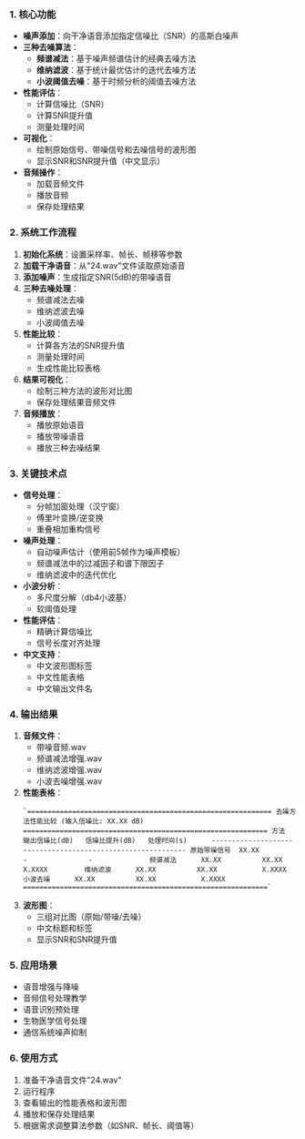### 1. 核心功能

- ​**​噪声添加​**​：向干净语音添加指定信噪比（SNR）的高斯白噪声
- ​**​三种去噪算法​**​：
    - ​**​频谱减法​**​：基于噪声频谱估计的经典去噪方法
    - ​**​维纳滤波​**​：基于统计最优估计的迭代去噪方法
    - ​**​小波阈值去噪​**​：基于时频分析的阈值去噪方法
- ​**​性能评估​**​：
    - 计算信噪比（SNR）
    - 计算SNR提升值
    - 测量处理时间
- ​**​可视化​**​：
    - 绘制原始信号、带噪信号和去噪信号的波形图
    - 显示SNR和SNR提升值（中文显示）
- ​**​音频操作​**​：
    - 加载音频文件
    - 播放音频
    - 保存处理结果

### 2. 系统工作流程

1. ​**​初始化系统​**​：设置采样率、帧长、帧移等参数
2. ​**​加载干净语音​**​：从"24.wav"文件读取原始语音
3. ​**​添加噪声​**​：生成指定SNR(5dB)的带噪语音
4. ​**​三种去噪处理​**​：
    - 频谱减法去噪
    - 维纳滤波去噪
    - 小波阈值去噪
5. ​**​性能比较​**​：
    - 计算各方法的SNR提升值
    - 测量处理时间
    - 生成性能比较表格
6. ​**​结果可视化​**​：
    - 绘制三种方法的波形对比图
    - 保存处理结果音频文件
7. ​**​音频播放​**​：
    - 播放原始语音
    - 播放带噪语音
    - 播放三种去噪结果

### 3. 关键技术点

- ​**​信号处理​**​：
    - 分帧加窗处理（汉宁窗）
    - 傅里叶变换/逆变换
    - 重叠相加重构信号
- ​**​噪声处理​**​：
    - 自动噪声估计（使用前5帧作为噪声模板）
    - 频谱减法中的过减因子和谱下限因子
    - 维纳滤波中的迭代优化
- ​**​小波分析​**​：
    - 多尺度分解（db4小波基）
    - 软阈值处理
- ​**​性能评估​**​：
    - 精确计算信噪比
    - 信号长度对齐处理
- ​**​中文支持​**​：
    - 中文波形图标签
    - 中文性能表格
    - 中文输出文件名

### 4. 输出结果

1. ​**​音频文件​**​：
    - 带噪音频.wav
    - 频谱减法增强.wav
    - 维纳滤波增强.wav
    - 小波去噪增强.wav
2. ​**​性能表格​**​：
    ```
    `============================================================ 去噪方法性能比较 (输入信噪比: XX.XX dB) ============================================================ 方法         输出信噪比(dB)   信噪比提升(dB)   处理时间(s)      ------------------------------------------------------------ 原始带噪信号  XX.XX          -               -              频谱减法      XX.XX          XX.XX           X.XXXX         维纳滤波      XX.XX          XX.XX           X.XXXX         小波去噪      XX.XX          XX.XX           X.XXXX         ============================================================`
    ```
3. ​**​波形图​**​：
    - 三组对比图（原始/带噪/去噪）
    - 中文标题和标签
    - 显示SNR和SNR提升值

### 5. 应用场景

- 语音增强与降噪
- 音频信号处理教学
- 语音识别预处理
- 生物医学信号处理
- 通信系统噪声抑制

### 6. 使用方式

1. 准备干净语音文件"24.wav"
2. 运行程序
3. 查看输出的性能表格和波形图
4. 播放和保存处理结果
5. 根据需求调整算法参数（如SNR、帧长、阈值等）